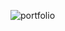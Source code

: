 ![portfolio](https://github.com/mahdi-mahdawi/Mahdi_Portfolio/assets/23498079/2279378f-db94-43df-84bd-427b8cf874d0)
